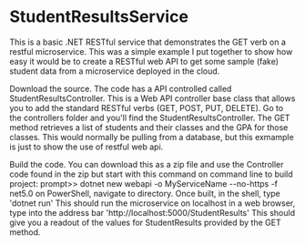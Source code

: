 # StudentResultsService
This is a basic .NET RESTful service that demonstrates the GET verb on a restful microservice.  This was a simple example I put together to show how easy it would be to create a RESTful web API to get some sample (fake) student data from a microservice deployed in the cloud. 

Download the source.
The code has a API controlled called StudentResultsController. This is a Web API controller base class that allows you to add the standard RESTful verbs (GET, POST, PUT, DELETE).
Go to the controllers folder and you'll find the StudentResultsController.
The GET method retrieves a list of students and their classes and the GPA for those classes.
This would normally be pulling from a database, but this exmample is just to show the use of restful web api.

Build the code.  You can download this as a zip file and use the Controller code found in the zip but start with this command on command line to build project:
   prompt>> dotnet new webapi -o MyServiceName --no-https -f net5.0
on PowerShell, navigate to directory.
Once built, in the shell, type 'dotnet run'
This should run the microservice on localhost
in a web browser, type into the address bar 'http://localhost:5000/StudentResults'
This should give you a readout of the values for StudentResults provided by the GET method.

